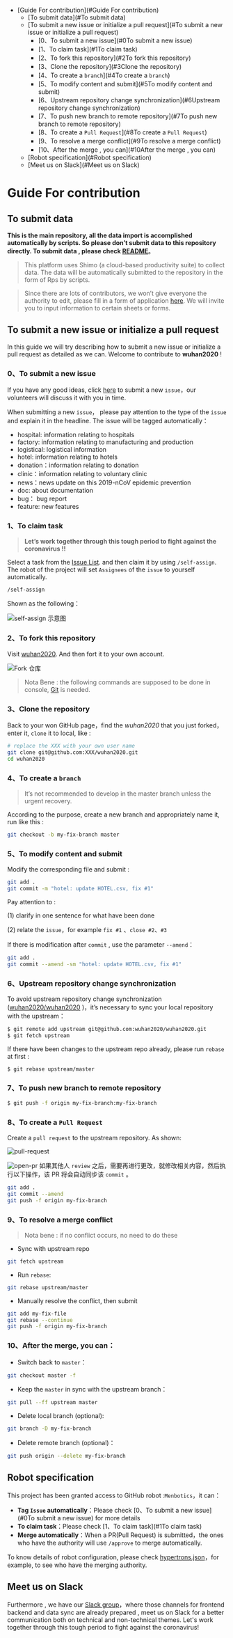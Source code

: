 <!-- TOC -->

- [Guide For contribution](#Guide For contribution)
  - [To submit data](#To submit data)
  - [To submit a new issue or initialize a pull request](#To submit a new issue or initialize a pull request)
    - [0、To submit a new issue](#0To submit a new issue)
    - [1、To claim task](#1To claim task)
    - [2、To fork this repository](#2To fork this repository)
    - [3、Clone the repository](#3Clone the repository)
    - [4、To create a `branch`](#4To create a `branch`)
    - [5、To modify content and submit](#5To modify content and submit)
    - [6、Upstream repository change synchronization](#6Upstream repository change synchronization)
    - [7、To push new branch to remote repository](#7To push new branch to remote repository)
    - [8、To create a `Pull Request`](#8To create a `Pull Request`)
    - [9、To resolve a merge conflict](#9To resolve a merge conflict)
    - [10、After the merge , you can](#10After the merge , you can)
  - [Robot specification](#Robot specification)
  - [Meet us on Slack](#Meet us on Slack)

<!-- /TOC -->

# Guide For contribution
## To submit data 
**This is the main repository, all the data import is accomplished automatically by scripts. So please don’t submit data to this repository directly. To submit data , please check [README](./README.md)**。

> This platform uses Shimo (a cloud-based productivity suite) to collect data. The data will be automatically submitted to the repository in the form of Rps by scripts.

> Since there are lots of contributors, we won’t give everyone the authority 
to edit, please fill in a form of application [here](https://shimo.im/forms/YVJkGrGCWwQPTpqY/fill). We will invite you to input information to certain sheets or forms.


## To submit a new issue or initialize a pull request
In this guide we will try describing how to submit a new issue or initialize a pull request as detailed as we can. Welcome to contribute to **wuhan2020** !

### 0、To submit a new issue

If you have any good ideas, click [here](https://github.com/wuhan2020/wuhan2020/issues) to submit a new `issue`，our volunteers will discuss it with you in time.

When submitting a new `issue`， please pay attention to the type of the `issue` and explain it in the headline. The issue will be tagged automatically：

-   hospital: information relating to hospitals
-   factory: information relating to manufacturing and production
-   logistical: logistical information 
-   hotel: information relating to hotels
-   donation：information relating to donation
-   clinic：information relating to voluntary clinic
-   news：news update on this 2019-nCoV epidemic prevention
-   doc: about documentation 
-   bug： bug report 
-   feature: new features 

### 1、To claim task

> **Let’s work together through this tough period to fight against the coronavirus !!**

Select a task from the [Issue List](https://github.com/wuhan2020/wuhan2020/issues). and then claim it by using `/self-assign`. The robot of the project will set `Assignees` of the `issue` to yourself automatically.

```
/self-assign
```

Shown as the following：

![self-assign 示意图](./static/self-assign.png)

### 2、To fork this repository

Visit [wuhan2020](https://github.com/wuhan2020/wuhan2020). And then fort it to your own account.

![Fork 仓库](./static/fork-repo.png)

> Nota Bene :  the following commands are supposed to be done in console, [Git](https://git-scm.com/) is needed.

### 3、Clone the repository

Back to your won GitHub page，find the _wuhan2020_ that you just forked，enter it, `clone` it to local, like :

```bash
# replace the XXX with your own user name
git clone git@github.com:XXX/wuhan2020.git
cd wuhan2020
```

### 4、To create a `branch`

> It’s not recommended to develop in the master branch unless the urgent recovery.

According to the purpose, create a new branch and appropriately name it, run like this :

```bash
git checkout -b my-fix-branch master
```

### 5、To modify content and submit

Modify the corresponding file and submit :

```bash
git add .
git commit -m "hotel: update HOTEL.csv, fix #1"
```

Pay attention to :

(1) clarify in one sentence for what have been done

(2) relate the `issue`，for example `fix #1` 、`close #2`、`#3`

If there is modification after `commit` , use the parameter `--amend`：

```bash
git add .
git commit --amend -sm "hotel: update HOTEL.csv, fix #1"
```

### 6、Upstream repository change synchronization

To avoid upstream repository change synchronization ([wuhan2020/wuhan2020](https://github.com/wuhan2020/wuhan2020) )，it’s necessary to sync your local repository with the upstream：

```bash
$ git remote add upstream git@github.com:wuhan2020/wuhan2020.git
$ git fetch upstream
```

If there have been changes to the upstream repo already, please run `rebase` at first :

```bash
$ git rebase upstream/master
```

### 7、To push new branch to remote repository 

```bash
$ git push -f origin my-fix-branch:my-fix-branch
```

### 8、To create a `Pull Request`

Create a `pull request` to the upstream repository. As shown:

![pull-request](./static/pull-request.png)

![open-pr](./static/open-pr.png)
如果其他人 `review` 之后，需要再进行更改，就修改相关内容，然后执行以下操作，该 PR 将会自动同步该 `commit` 。

```bash
git add .
git commit --amend
git push -f origin my-fix-branch
```

### 9、To resolve a merge conflict 

> Nota bene : if no conflict occurs, no need to do these

-   Sync with upstream repo

```bash
git fetch upstream
```

-   Run `rebase`:

```bash
git rebase upstream/master
```

-   Manually resolve the conflict, then submit

```bash
git add my-fix-file
git rebase --continue
git push -f origin my-fix-branch
```

### 10、After the merge, you can：

-   Switch back to `master`：

```bash
git checkout master -f
```

-   Keep the `master` in sync with the upstream branch：

```bash
git pull --ff upstream master
```

-   Delete local branch (optional):

```bash
git branch -D my-fix-branch
```

-   Delete remote branch (optional)：

```bash
git push origin --delete my-fix-branch
```

## Robot specification

This project has been granted access to GitHub robot :`Menbotics`，it can：

-   **Tag `Issue` automatically**：Please check [0、To submit a new issue](#0To submit a new issue) for more details
-   **To claim task**：Please check [1、To claim task](#1To claim task)
-   **Merge automatically**：When a PR(Pull Request) is submitted，the ones who have the authority will use `/approve`  to merge automatically.

To know details of robot configuration, please check [hypertrons.json](./.github/hypertrons.json)，for example, to see who have the merging authority.

## Meet us on Slack 

Furthermore , we have our [Slack group](https://join.slack.com/t/wuhan2020/shared_invite/enQtOTI2NTU1NzU3MTM2LWQ1YjIzMDllYjYzYTE1OTNhMWU4OTZkOGYzOGJhOWM2MzdlMjgwMmZiOWEzYTQwNmJkZDI4OWRmM2Q2ZDM1MTc)，where those channels for frontend backend and data sync are already prepared , meet us on Slack for a better communication both on technical and non-technical themes.
Let's work together through this tough period to fight against the coronavirus!
